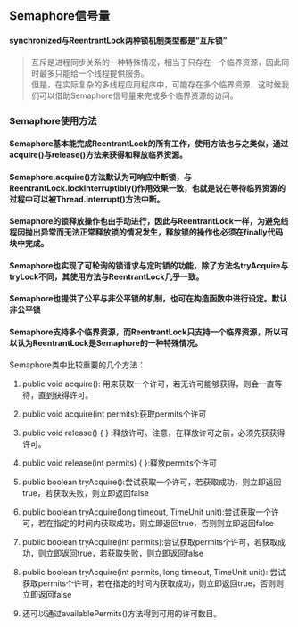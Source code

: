 ## Semaphore信号量

#### synchronized与ReentrantLock两种锁机制类型都是“互斥锁”
> 互斥是进程同步关系的一种特殊情况，相当于只存在一个临界资源，因此同时最多只能给一个线程提供服务。  
> 但是，在实际复杂的多线程应用程序中，可能存在多个临界资源，这时候我们可以借助Semaphore信号量来完成多个临界资源的访问。

### Semaphore使用方法
#### Semaphore基本能完成ReentrantLock的所有工作，使用方法也与之类似，通过acquire()与release()方法来获得和释放临界资源。
#### Semaphore.acquire()方法默认为可响应中断锁，与ReentrantLock.lockInterruptibly()作用效果一致，也就是说在等待临界资源的过程中可以被Thread.interrupt()方法中断。
#### Semaphore的锁释放操作也由手动进行，因此与ReentrantLock一样，为避免线程因抛出异常而无法正常释放锁的情况发生，释放锁的操作也必须在finally代码块中完成。
#### Semaphore也实现了可轮询的锁请求与定时锁的功能，除了方法名tryAcquire与tryLock不同，其使用方法与ReentrantLock几乎一致。
#### Semaphore也提供了公平与非公平锁的机制，也可在构造函数中进行设定。默认非公平锁
#### Semaphore支持多个临界资源，而ReentrantLock只支持一个临界资源，所以可以认为ReentrantLock是Semaphore的一种特殊情况。

Semaphore类中比较重要的几个方法： 
1. public void acquire(): 用来获取一个许可，若无许可能够获得，则会一直等待，直到获得许可。
2. public void acquire(int permits):获取permits个许可 
3. public void release() { } :释放许可。注意，在释放许可之前，必须先获获得许可。 
4. public void release(int permits) { }:释放permits个许可

1. public boolean tryAcquire():尝试获取一个许可，若获取成功，则立即返回true，若获取失败，则立即返回false 
2. public boolean tryAcquire(long timeout, TimeUnit unit):尝试获取一个许可，若在指定的时间内获取成功，则立即返回true，否则则立即返回false
3. public boolean tryAcquire(int permits):尝试获取permits个许可，若获取成功，则立即返回true，若获取失败，则立即返回false 
4. public boolean tryAcquire(int permits, long timeout, TimeUnit unit): 尝试获取permits个许可，若在指定的时间内获取成功，则立即返回true，否则则立即返回false 
5. 还可以通过availablePermits()方法得到可用的许可数目。